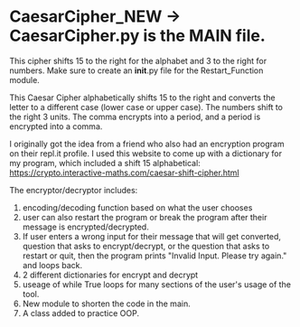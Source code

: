 # CaesarCipher_NEW -> CaesarCipher.py is the MAIN file.

This cipher shifts 15 to the right for the alphabet and 3 to the right for numbers.
Make sure to create an __init__.py file for the Restart_Function module.

This Caesar Cipher alphabetically shifts 15 to the right and converts the letter to a different case (lower case or upper case). The numbers shift to the right 3 units. The comma encrypts into a period, and a period is encrypted into a comma.

I originally got the idea from a friend who also had an encryption program on their repl.it profile. I used this website to come up with a dictionary for my program, which included a shift 15 alphabetical: https://crypto.interactive-maths.com/caesar-shift-cipher.html

The encryptor/decryptor includes:

1. encoding/decoding function based on what the user chooses
2. user can also restart the program or break the program after their message is encrypted/decrypted.
3. If user enters a wrong input for their message that will get converted, question that asks to encrypt/decrypt, or the question that asks to restart or quit, then the program prints "Invalid Input. Please try again." and loops back.
4. 2 different dictionaries for encrypt and decrypt
5. useage of while True loops for many sections of the user's usage of the tool.
6. New module to shorten the code in the main.
7. A class added to practice OOP.
